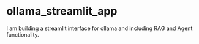 # ollama_streamlit_app
I am building a streamlit interface for ollama and including RAG and Agent functionality.
